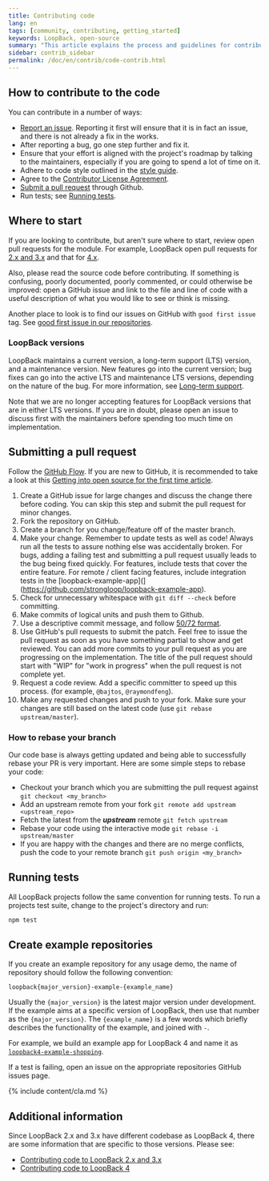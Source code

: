 ```yaml
---
title: Contributing code
lang: en
tags: [community, contributing, getting_started]
keywords: LoopBack, open-source
summary: "This article explains the process and guidelines for contributing code to the LoopBack project."
sidebar: contrib_sidebar
permalink: /doc/en/contrib/code-contrib.html
---
```


## How to contribute to the code

You can contribute in a number of ways:

* [Report an issue](#reporting-an-issue).   Reporting it first will ensure that it is
  in fact an issue, and there is not already a fix in the works.
* After reporting a bug, go one step further and fix it.
* Ensure that your effort is aligned with the project's roadmap by
  talking to the maintainers, especially if you are going to spend a
  lot of time on it.
* Adhere to code style outlined in the [style guide](style-guide.html).
* Agree to the [Contributor License Agreement](#agreeing-to-the-cla).
* [Submit a pull request](#submitting-a-pull-request) through Github.
* Run tests; see [Running tests](#running-tests).

## Where to start

If you are looking to contribute, but aren't sure where to start, review open pull requests for the module.  For example, LoopBack open pull requests for [2.x and 3.x](https://github.com/strongloop/loopback/pulls) and that for [4.x](https://github.com/strongloop/loopback-next/pulls).

Also, please read the source code before contributing. If something is confusing, poorly documented, poorly commented, or could otherwise be improved: open a GitHub issue and link to the file and line of code with a useful description of what you would like to see or think is missing.

Another place to look is to find our issues on GitHub with `good first issue` tag.  See 
[good first issue in our repositories](https://github.com/issues?utf8=%E2%9C%93&q=is%3Aissue+label%3A%22good+first+issue%22+user%3Astrongloop).

### LoopBack versions

LoopBack maintains a current version, a long-term support (LTS) version, and a maintenance version.  New features go into the current version; bug fixes can go into the active LTS and maintenance LTS versions, depending on the nature of the bug.  For more information, see [Long-term support](Long-term-support.html).

Note that we are no longer accepting features for LoopBack versions that are in either LTS versions.  If you are in doubt, please open an issue to discuss first with the maintainers before spending too much time on implementation.


## Submitting a pull request

Follow the [GitHub Flow](http://scottchacon.com/2011/08/31/github-flow.html).  If you are new to GitHub, it is recommended to take a look at this [Getting into open source for the first time article](https://www.nearform.com/blog/getting-into-open-source-for-the-first-time/).

 1. Create a GitHub issue for large changes and discuss the change there before
    coding. You can skip this step and submit the pull request for minor
    changes.
 1. Fork the repository on GitHub.
 1. Create a branch for you change/feature off of the master branch.
 1. Make your change. Remember to update tests as well as code! Always
    run all the tests to assure nothing else was accidentally broken. For bugs, adding a failing test and submitting a pull request usually leads to the bug being fixed quickly. For features, include tests that cover the entire feature. For remote / client facing features, include integration tests in the [loopback-example-app](](https://github.com/strongloop/loopback-example-app).
 1. Check for unnecessary whitespace with `git diff --check` before committing.
 1. Make commits of logical units and push them to Github.
 1. Use a descriptive commit message, and follow
    [50/72 format](http://tbaggery.com/2008/04/19/a-note-about-git-commit-messages.html).
 1. Use GitHub's pull requests to submit the patch. Feel free to issue the pull
    request as soon as you have something partial to show and get reviewed.
    You can add more commits to your pull request as you are progressing
    on the implementation.  The title of the pull request should start
    with "WIP" for "work in progress" when the pull request is not complete
    yet.
 1. Request a code review. Add a specific committer to speed up this process. (for example, `@bajtos`, `@raymondfeng`).
 1. Make any requested changes and push to your fork. Make sure your changes are still based on the latest code (use `git rebase upstream/master`).

 ### How to rebase your branch

Our code base is always getting updated and being able to successfully rebase your PR is very important. Here are some simple steps to rebase your code:
- Checkout your branch which you are submitting the pull request against `git checkout <my_branch>`
- Add an upstream remote from your fork `git remote add upstream <upstream_repo>`
- Fetch the latest from the **_upstream_** remote `git fetch upstream`
- Rebase your code using the interactive mode `git rebase -i upstream/master`
- If you are happy with the changes and there are no merge conflicts, push the code to your remote branch `git push origin <my_branch>`

## Running tests

All LoopBack projects follow the same convention for running tests. To run a projects test suite, change to the project's directory and run:

```sh
npm test
```

## Create example repositories

If you create an example repository for any usage demo, the name of repository should follow the following convention:

`loopback{major_version}-example-{example_name}`

Usually the `{major_version}` is the latest major version under development.
If the example aims at a specific version of LoopBack, then use that number as the `{major_version}`.
The `{example_name}` is a few words which briefly describes the functionality of the example,
and joined with `-`.

For example, we build an example app for LoopBack 4 and name it as
[`loopback4-example-shopping`](https://github.com/strongloop/loopback4-example-shopping).

If a test is failing, open an issue on the appropriate repositories GitHub issues page.

{% include content/cla.md %}

## Additional information

Since LoopBack 2.x and 3.x have different codebase as LoopBack 4, there are some information that are specific to those versions.  Please see:
- [Contributing code to LoopBack 2.x and 3.x](code-contrib-lb2-lb3.html)
- [Contributing code to LoopBack 4](code-contrib-lb4.html)